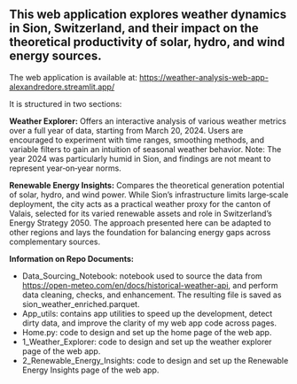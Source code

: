 ## This web application explores weather dynamics in Sion, Switzerland, and their impact on the theoretical productivity of solar, hydro, and wind energy sources.

The web application is available at: https://weather-analysis-web-app-alexandredore.streamlit.app/

It is structured in two sections:

**Weather Explorer:**
Offers an interactive analysis of various weather metrics over a full year of data, starting from March 20, 2024.
Users are encouraged to experiment with time ranges, smoothing methods, and variable filters to gain an intuition of seasonal weather behavior.
Note: The year 2024 was particularly humid in Sion, and findings are not meant to represent year‑on‑year norms.

**Renewable Energy Insights:**
Compares the theoretical generation potential of solar, hydro, and wind power.
While Sion’s infrastructure limits large‑scale deployment, the city acts as a practical weather proxy for the canton of Valais, selected for its varied renewable assets and role in Switzerland’s Energy Strategy 2050.
The approach presented here can be adapted to other regions and lays the foundation for balancing energy gaps across complementary sources.

**Information on Repo Documents:**
- Data_Sourcing_Notebook: notebook used to source the data from https://open-meteo.com/en/docs/historical-weather-api, and perform data cleaning, checks, and enhancement. The resulting file is saved as sion_weather_enriched.parquet.
- App_utils: contains app utilities to speed up the development, detect dirty data, and improve the clarity of my web app code across pages.
- Home.py: code to design and set up the home page of the web app.
- 1_Weather_Explorer: code to design and set up the weather explorer page of the web app.
- 2_Renewable_Energy_Insights: code to design and set up the Renewable Energy Insights page of the web app.
